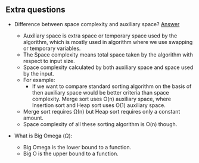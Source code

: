 ## Extra questions

- Difference between space complexity and auxiliary space? [Answer](http://functionspace.com/topic/241/Difference-between-space-complexity-and-auxiliary-space-)

    - Auxiliary space is extra space or temporary space used by the algorithm, which is mostly used in algorithm where we use swapping or temporary variables.
    - The Space complexity means total space taken by the algorithm with respect to input size.
    - Space complexity calculated by both auxiliary space and space used by the input.
    - For example:
        - If we want to compare standard sorting algorithm on the basis of then auxiliary space would be better criteria than space complexity. Merge sort uses O(n) auxiliary space, where Insertion sort and Heap sort uses O(1) auxiliary space.
    - Merge sort requires Ω(n) but Heap sort requires only a constant amount.
    - Space complexity of all these sorting algorithm is O(n) though.

- What is Big Omega (Ω):
    - Big Omega is the lower bound to a function.
    - Big O is the upper bound to a function.